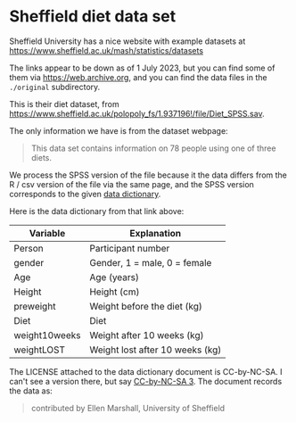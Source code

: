 # Sheffield diet data set

Sheffield University has a nice website with example
datasets at
<https://www.sheffield.ac.uk/mash/statistics/datasets>

The links appear to be down as of 1 July 2023, but you
can find some of them via <https://web.archive.org>,
and you can find the data files in the `./original`
subdirectory.

This is their diet dataset, from
<https://www.sheffield.ac.uk/polopoly_fs/1.937196!/file/Diet_SPSS.sav>.

The only information we have is from the dataset
webpage:

> This data set contains information on 78 people using one of three diets.

We process the SPSS version of the file because it the data differs from the
R / csv version of the file via the same page, and the SPSS version corresponds
to the given [data
dictionary](https://www.sheffield.ac.uk/polopoly_fs/1.937194!/file/Diet_data_description.docx).

Here is the data dictionary from that link above:

| Variable       |  Explanation                          |
| -------------- | ------------------------------------- |
| Person         |  Participant number                   |
| gender         |  Gender, 1 = male, 0 = female         |
| Age            |  Age (years)                          |
| Height         |  Height (cm)                          |
| preweight      |  Weight before the diet (kg)          |
| Diet           |  Diet                                 |
| weight10weeks  |  Weight after 10 weeks (kg)           |
| weightLOST     |  Weight lost after 10 weeks (kg)      |

The LICENSE attached to the data dictionary document is CC-by-NC-SA. I can't
see a version there, but say [CC-by-NC-SA
3](https://creativecommons.org/licenses/by-nc-sa/3.0).  The document records
the data as:

> contributed by Ellen Marshall, University of Sheffield
